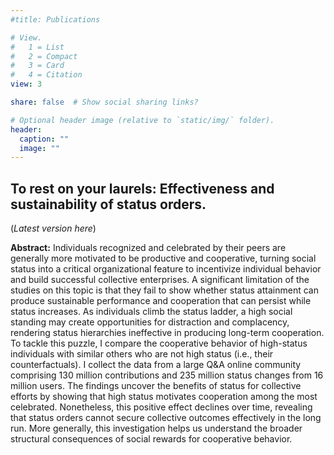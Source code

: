 ```yaml
---
#title: Publications

# View.
#   1 = List
#   2 = Compact
#   3 = Card
#   4 = Citation
view: 3

share: false  # Show social sharing links?

# Optional header image (relative to `static/img/` folder).
header:
  caption: ""
  image: ""
---
```


## To rest on your laurels: Effectiveness and sustainability of status orders. 
(*Latest version here*)

**Abstract:** Individuals recognized and celebrated by their peers are generally more motivated to be productive and cooperative, turning social status into a critical organizational feature to incentivize individual behavior and build successful collective enterprises. A significant limitation of the studies on this topic is that they fail to show whether status attainment can produce sustainable performance and cooperation that can persist while status increases. As individuals climb the status ladder, a high social standing may create opportunities for distraction and complacency, rendering status hierarchies ineffective in producing long-term cooperation. To tackle this puzzle, I compare the cooperative behavior of high-status individuals with similar others who are not high status (i.e., their counterfactuals). I collect the data from a large Q&A online community comprising 130 million contributions and 235 million status changes from 16 million users. The findings uncover the benefits of status for collective efforts by showing that high status motivates cooperation among the most celebrated. Nonetheless, this positive effect declines over time, revealing that status orders cannot secure collective outcomes effectively in the long run. More generally, this investigation helps us understand the broader structural consequences of social rewards for cooperative behavior.

